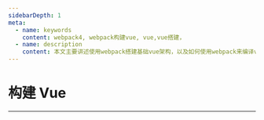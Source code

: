 ```yaml
---
sidebarDepth: 1
meta:
  - name: keywords
    content: webpack4, webpack构建vue, vue,vue搭建，
  - name: description
    content: 本文主要讲述使用webpack搭建基础vue架构，以及如何使用webpack来编译vue。
---
```


# 构建 Vue

---


